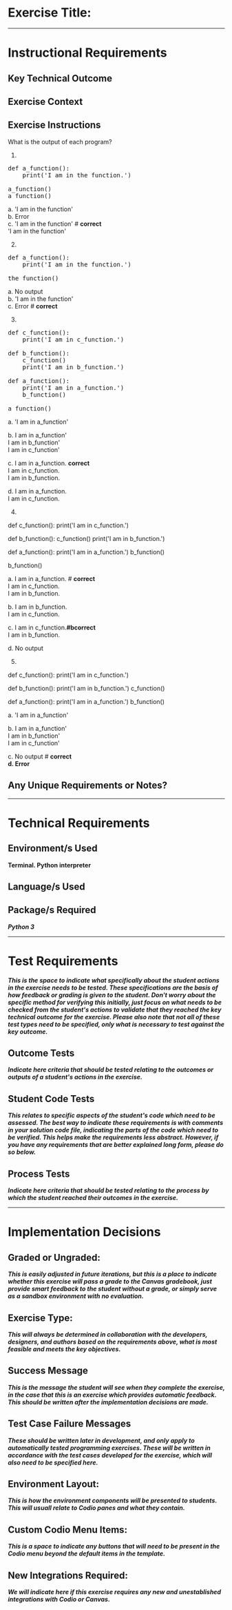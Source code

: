 # Exercise Title:
---
# Instructional Requirements
## Key Technical Outcome

## Exercise Context

## Exercise Instructions

What is the output of each program?

1.
<pre>
def a_function():
    print('I am in the function.')
    
a_function()
a_function()
</pre>


a. 'I am in the function'<br>
b.  Error <br>
c. 'I am in the function' # <b>correct</b> <br>
   'I am in the function'
   
2. 
<pre>
def a_function():
    print('I am in the function.')

the_function()
</pre>

a. No output  <br>
b. 'I am in the function' <br>
c.  Error # <b> correct </b> <br>

3. 
<pre>
def c_function():
    print('I am in c_function.')

def b_function():
    c_function()
    print('I am in b_function.')    

def a_function():
    print('I am in a_function.')
    b_function()

a_function()
</pre>
 
a. 'I am in a_function' <br>

b. I am in a_function'<br>
   I am in b_function'<br>
   I am in c_function'<br>

c. I am in a_function.  <b>correct</b> <br>
I am in c_function.<br>
I am in b_function.<br>

d. I am in a_function.<br> 
I am in c_function.<br>


4. <pre>
def c_function():
    print('I am in c_function.')

def b_function():
    c_function()
    print('I am in b_function.')    

def a_function():
    print('I am in a_function.')
    b_function()

b_function()
</pre>


a. I am in a_function. # <b>correct</b><br>
I am in c_function.<br>
I am in b_function.<br>

b. I am in b_function.<br> 
I am in c_function.<br>

c. I am in c_function.<b>#bcorrect </b><br>
I am in b_function.<br> 

d. No output

5. <pre>
def c_function():
    print('I am in c_function.')

def b_function():
    print('I am in b_function.') 
    c_function()

def a_function():
    print('I am in a_function.')
    b_function()
</pre>

a. 'I am in a_function' <br>

b. I am in a_function'<br>
   I am in b_function'<br>
   I am in c_function'<br>

c. No output # <b> correct<br>
d. Error


## Any Unique Requirements or Notes?

---
# Technical Requirements
<em><strong></strong></em>

## Environment/s Used
Terminal. Python interpreter

## Language/s Used
<em></em>

## Package/s Required
<em>Python 3</em>

---
# Test Requirements
<em>This is the space to indicate what specifically about the student actions in the exercise needs to be tested. These specifications are the basis of how feedback or grading is given to the student. <strong>Don't worry about the specific method for verifying this initially, just focus on what needs to be checked from the student's actions to validate that they reached the key technical outcome for the exercise. Please also note that not all of these test types need to be specified, only what is necessary to test against the key outcome.</strong></em>

## Outcome Tests
<em>Indicate here criteria that should be tested relating to the outcomes or outputs of a student's actions in the exercise.</em>

## Student Code Tests
<em>This relates to specific aspects of the student's code which need to be assessed. The best way to indicate these requirements is with comments in your solution code file, indicating the parts of the code which need to be verified. This helps make the requirements less abstract. However, if you have any requirements that are better explained long form, please do so below.</em>

## Process Tests
<em>Indicate here criteria that should be tested relating to the process by which the student reached their outcomes in the exercise.</em>

---
#  Implementation Decisions

## Graded or Ungraded:
<em>This is easily adjusted in future iterations, but this is a place to indicate whether this exercise will pass a grade to the Canvas gradebook, just provide smart feedback to the student without a grade, or simply serve as a sandbox environment with no evaluation.</em>

## Exercise Type:
<em>This will always be determined in collaboration with the developers, designers, and authors based on the requirements above, what is most feasible and meets the key objectives.</em>

## Success Message
<em>This is the message the student will see when they complete the exercise, in the case that this is an exercise which provides automatic feedback. This should be written after the implementation decisions are made.</em>

## Test Case Failure Messages
<em>These should be written later in development, and only apply to automatically tested programming exercises. These will be written in accordance with the test cases developed for the exercise, which will also need to be specified here.</em>

## Environment Layout:
<em>This is how the environment components will be presented to students. This will usuall relate to Codio panes and what they contain.</em>

## Custom Codio Menu Items:
<em>This is a space to indicate any buttons that will need to be present in the Codio menu beyond the default items in the template.</em>

## New Integrations Required:
<em>We will indicate here if this exercise requires any new and unestablished integrations with Codio or Canvas.</em>
